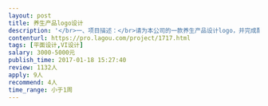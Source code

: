 ```yaml
---                
layout: post       
title: 养生产品logo设计           
description: '</br>一、项目描述：</br>请为本公司的一款养生产品设计logo，并完成配套VI设计。</br></br>二、主要功能：</br>产品为野生苏木，可泡茶，有活血等特殊功效，具体信息我方会提供。</br></br>三、设计风格：</br>突出苏木的特点，简洁、易懂、大气，风格不限。</br></br>四、人员要求：</br>具有丰富的logo和VI设计经验的专家，并在春节前有充足的时间。</br>'     
contenturl: https://pro.lagou.com/project/1717.html      
tags: [平面设计,VI设计]            
salary: 3000-5000元          
publish_time: 2017-01-18 15:27:40         
review: 1132人                   
apply: 9人                   
recommend: 4人                   
time_range: 小于1周              
---                 
```

